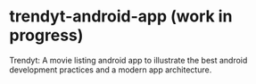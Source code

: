 # trendyt-android-app (work in progress)
Trendyt: A movie listing android app to illustrate the best android development practices and a modern app architecture.
